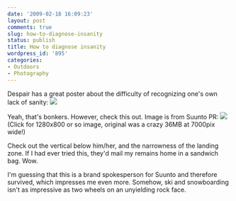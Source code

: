 ```yaml
---
date: '2009-02-18 16:09:23'
layout: post
comments: true
slug: how-to-diagnose-insanity
status: publish
title: How to diagnose insanity
wordpress_id: '895'
categories:
- Outdoors
- Photography
---
```


Despair has a great poster about the difficulty of recognizing one's own lack of sanity:
[![](http://fnord.phfactor.net/wp-content/uploads/2009/02/insanity.jpg)](http://despair.com/insanity.html)

Yeah, that's bonkers. However, check this out. Image is from Suunto PR:
[![](http://fnord.phfactor.net/wp-content/uploads/2009/02/suunto_mountain_biking-resized-450x306.jpg)](http://fnord.phfactor.net/wp-content/uploads/2009/02/suunto_mountain_biking-resized.jpg)
(Click for 1280x800 or so image, original was a crazy 36MB at 7000pix wide!)

Check out the vertical below him/her, and the narrowness of the landing zone. If I had ever tried this, they'd mail my remains home in a sandwich bag. Wow.

I'm guessing that this is a brand spokesperson for Suunto and therefore survived, which impresses me even more. Somehow, ski and snowboarding isn't as impressive as two wheels on an unyielding rock face.
